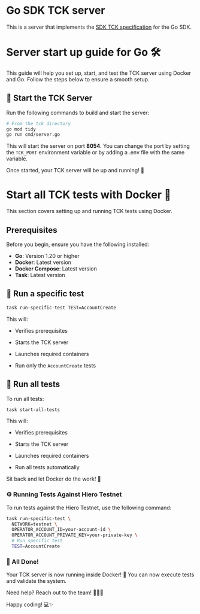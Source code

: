 # Go SDK TCK server

This is a server that implements the [SDK TCK specification](https://github.com/hiero-ledger/hiero-sdk-tck/) for the Go SDK.

# Server start up guide for Go 🛠️

This guide will help you set up, start, and test the TCK server using Docker and Go. Follow the steps below to ensure a smooth setup.

## 🚀 Start the TCK Server

Run the following commands to build and start the server:

```bash
# From the tck directory
go mod tidy
go run cmd/server.go
```

This will start the server on port **8054**. You can change the port by setting the `TCK_PORT` environment variable or by adding a .env file with the same variable.

Once started, your TCK server will be up and running! 🚦

# Start all TCK tests with Docker 🐳

This section covers setting up and running TCK tests using Docker.

## Prerequisites

Before you begin, ensure you have the following installed:

-   **Go**: Version 1.20 or higher
-   **Docker**: Latest version
-   **Docker Compose**: Latest version
-   **Task**: Latest version

## 🔹 Run a specific test

```bash
task run-specific-test TEST=AccountCreate
```

This will:

-   Verifies prerequisites

-   Starts the TCK server

-   Launches required containers

-   Run only the `AccountCreate` tests

## 🔹 Run all tests

To run all tests:

```bash
task start-all-tests
```

This will:

-   Verifies prerequisites

-   Starts the TCK server

-   Launches required containers

-   Run all tests automatically

Sit back and let Docker do the work! 🚀

### ⚙️ Running Tests Against Hiero Testnet

To run tests against the Hiero Testnet, use the following command:

```bash
task run-specific-test \
  NETWORK=testnet \
  OPERATOR_ACCOUNT_ID=your-account-id \
  OPERATOR_ACCOUNT_PRIVATE_KEY=your-private-key \
  # Run specific test
  TEST=AccountCreate
```

### 🎉 All Done!

Your TCK server is now running inside Docker! 🚀 You can now execute tests and validate the system.

Need help? Reach out to the team! 💬👨‍💻

Happy coding! 💻✨
